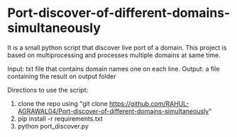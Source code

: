 # Port-discover-of-different-domains-simultaneously

It is a small python script that discover live port of a domain. This project is based on multiprocessing and processes multiple domains at same time. 

Input: txt file that contains domain names one on each line. 
Output: a file containing the result on output folder

Directions to use the script:
1. clone the repo using "git clone https://github.com/RAHUL-AGRAWAL04/Port-discover-of-different-domains-simultaneously"
2. pip install -r requirements.txt
3. python port_discover.py
